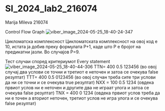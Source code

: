 # SI_2024_lab2_216074

Marija Mileva 216074

Control Flow Graph
![viber_image_2024-05-25_18-40-24-347](https://github.com/marijamilevaa/SI_2024_lab2_216074/assets/68243090/082c2164-5497-41e5-8bf3-c3709af12c62)

Цикломатска комплексност
Цикломатската комплексност на овој код е 10, истата ја добив преку формулата P+1, каде што P е бројот на предикатни јазли. Во случајoв P=9.

Тест случаи според критериумот Every statement
![viber_image_2024-05-25_18-40-44-306](https://github.com/marijamilevaa/SI_2024_lab2_216074/assets/68243090/8e12cead-2a33-4531-88f9-24bbee668283)
TTN= 400 0.5 123456 (во овој случај два услови се точни и третиот е неточен и затоа се очекува false резултат) TTT= 400 0.5 0123456 (во овој случан треба сите три услови да ни се точни и се очекува true резултат) NXX = 100 0.5 1234 (овдека првиот услов ни е неточен и другите два не играат улога и затоа се очекува false резултат) TNX = 400 0 1234 (овдека првиот услов треба да ни е точен а вториот неточен, третиот услов не игра улога и се очекува false резултат)
